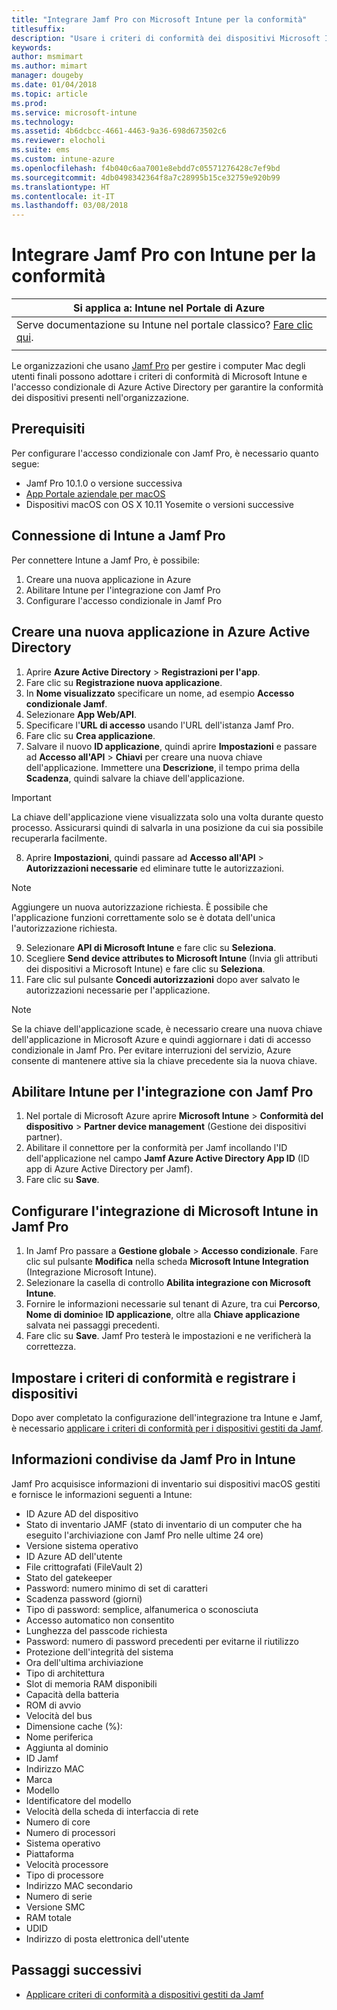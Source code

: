 ```yaml
---
title: "Integrare Jamf Pro con Microsoft Intune per la conformità"
titlesuffix: 
description: "Usare i criteri di conformità dei dispositivi Microsoft Intune con l'accesso condizionale di Azure Active Directory per proteggere i dispositivi gestiti Jamf."
keywords: 
author: msmimart
ms.author: mimart
manager: dougeby
ms.date: 01/04/2018
ms.topic: article
ms.prod: 
ms.service: microsoft-intune
ms.technology: 
ms.assetid: 4b6dcbcc-4661-4463-9a36-698d673502c6
ms.reviewer: elocholi
ms.suite: ems
ms.custom: intune-azure
ms.openlocfilehash: f4b040c6aa7001e8ebdd7c05571276428c7ef9bd
ms.sourcegitcommit: 4db0498342364f8a7c28995b15ce32759e920b99
ms.translationtype: HT
ms.contentlocale: it-IT
ms.lasthandoff: 03/08/2018
---
```

# <a name="integrate-jamf-pro-with-intune-for-compliance"></a>Integrare Jamf Pro con Intune per la conformità

|Si applica a: Intune nel Portale di Azure |
|--|
|Serve documentazione su Intune nel portale classico? [Fare clic qui](/intune/introduction-intune?toc=/intune-classic/toc.json).|
| |

Le organizzazioni che usano [Jamf Pro](https://www.jamf.com) per gestire i computer Mac degli utenti finali possono adottare i criteri di conformità di Microsoft Intune e l'accesso condizionale di Azure Active Directory per garantire la conformità dei dispositivi presenti nell'organizzazione.

## <a name="prerequisites"></a>Prerequisiti

Per configurare l'accesso condizionale con Jamf Pro, è necessario quanto segue:

- Jamf Pro 10.1.0 o versione successiva
- [App Portale aziendale per macOS](https://aka.ms/macoscompanyportal)
- Dispositivi macOS con OS X 10.11 Yosemite o versioni successive

## <a name="connecting-intune-to-jamf-pro"></a>Connessione di Intune a Jamf Pro

Per connettere Intune a Jamf Pro, è possibile:

1. Creare una nuova applicazione in Azure
2. Abilitare Intune per l'integrazione con Jamf Pro
3. Configurare l'accesso condizionale in Jamf Pro

## <a name="create-a-new-application-in-azure-active-directory"></a>Creare una nuova applicazione in Azure Active Directory

1. Aprire **Azure Active Directory** > **Registrazioni per l'app**.
2. Fare clic su **Registrazione nuova applicazione**.
3. In **Nome visualizzato** specificare un nome, ad esempio **Accesso condizionale Jamf**.
4. Selezionare **App Web/API**.
5. Specificare l'**URL di accesso** usando l'URL dell'istanza Jamf Pro.
6. Fare clic su **Crea applicazione**.
7. Salvare il nuovo **ID applicazione**, quindi aprire **Impostazioni** e passare ad **Accesso all'API** > **Chiavi** per creare una nuova chiave dell'applicazione. Immettere una **Descrizione**, il tempo prima della **Scadenza**, quindi salvare la chiave dell'applicazione.

  > [!IMPORTANT]
  > La chiave dell'applicazione viene visualizzata solo una volta durante questo processo. Assicurarsi quindi di salvarla in una posizione da cui sia possibile recuperarla facilmente.

8. Aprire **Impostazioni**, quindi passare ad **Accesso all'API** > **Autorizzazioni necessarie** ed eliminare tutte le autorizzazioni.

  > [!NOTE]
  > Aggiungere un nuova autorizzazione richiesta. È possibile che l'applicazione funzioni correttamente solo se è dotata dell'unica l'autorizzazione richiesta.

9.  Selezionare **API di Microsoft Intune** e fare clic su **Seleziona**.
10. Scegliere **Send device attributes to Microsoft Intune** (Invia gli attributi dei dispositivi a Microsoft Intune) e fare clic su **Seleziona**.
11. Fare clic sul pulsante **Concedi autorizzazioni** dopo aver salvato le autorizzazioni necessarie per l'applicazione.

  > [!NOTE]
  > Se la chiave dell'applicazione scade, è necessario creare una nuova chiave dell'applicazione in Microsoft Azure e quindi aggiornare i dati di accesso condizionale in Jamf Pro. Per evitare interruzioni del servizio, Azure consente di mantenere attive sia la chiave precedente sia la nuova chiave.

## <a name="enable-intune-to-integrate-with-jamf-pro"></a>Abilitare Intune per l'integrazione con Jamf Pro

1. Nel portale di Microsoft Azure aprire **Microsoft Intune** > **Conformità del dispositivo** > **Partner device management** (Gestione dei dispositivi partner).
2. Abilitare il connettore per la conformità per Jamf incollando l'ID dell'applicazione nel campo **Jamf Azure Active Directory App ID** (ID app di Azure Active Directory per Jamf).
3. Fare clic su **Save**.

## <a name="configure-microsoft-intune-integration-in-jamf-pro"></a>Configurare l'integrazione di Microsoft Intune in Jamf Pro

1. In Jamf Pro passare a **Gestione globale** > **Accesso condizionale**. Fare clic sul pulsante **Modifica** nella scheda **Microsoft Intune Integration** (Integrazione Microsoft Intune).
2. Selezionare la casella di controllo **Abilita integrazione con Microsoft Intune**.
3. Fornire le informazioni necessarie sul tenant di Azure, tra cui **Percorso**, **Nome di dominio**e **ID applicazione**, oltre alla **Chiave applicazione** salvata nei passaggi precedenti.
4. Fare clic su **Save**. Jamf Pro testerà le impostazioni e ne verificherà la correttezza.

## <a name="set-up-compliance-policies-and-register-devices"></a>Impostare i criteri di conformità e registrare i dispositivi

Dopo aver completato la configurazione dell'integrazione tra Intune e Jamf, è necessario [applicare i criteri di conformità per i dispositivi gestiti da Jamf](conditional-access-assign-jamf.md).

## <a name="information-shared-from-jamf-pro-to-intune"></a>Informazioni condivise da Jamf Pro in Intune

Jamf Pro acquisisce informazioni di inventario sui dispositivi macOS gestiti e fornisce le informazioni seguenti a Intune:

* ID Azure AD del dispositivo
* Stato di inventario JAMF (stato di inventario di un computer che ha eseguito l'archiviazione con Jamf Pro nelle ultime 24 ore)
* Versione sistema operativo
* ID Azure AD dell'utente
* File crittografati (FileVault 2)
* Stato del gatekeeper
* Password: numero minimo di set di caratteri
* Scadenza password (giorni)
* Tipo di password: semplice, alfanumerica o sconosciuta
* Accesso automatico non consentito
* Lunghezza del passcode richiesta
* Password: numero di password precedenti per evitarne il riutilizzo
* Protezione dell'integrità del sistema
* Ora dell'ultima archiviazione
* Tipo di architettura
* Slot di memoria RAM disponibili
* Capacità della batteria
* ROM di avvio
* Velocità del bus
* Dimensione cache (%):
* Nome periferica
* Aggiunta al dominio
* ID Jamf
* Indirizzo MAC
* Marca
* Modello
* Identificatore del modello
* Velocità della scheda di interfaccia di rete
* Numero di core
* Numero di processori
* Sistema operativo
* Piattaforma
* Velocità processore
* Tipo di processore
* Indirizzo MAC secondario
* Numero di serie
* Versione SMC
* RAM totale
* UDID
* Indirizzo di posta elettronica dell'utente

## <a name="next-steps"></a>Passaggi successivi

- [Applicare criteri di conformità a dispositivi gestiti da Jamf](conditional-access-assign-jamf.md)
